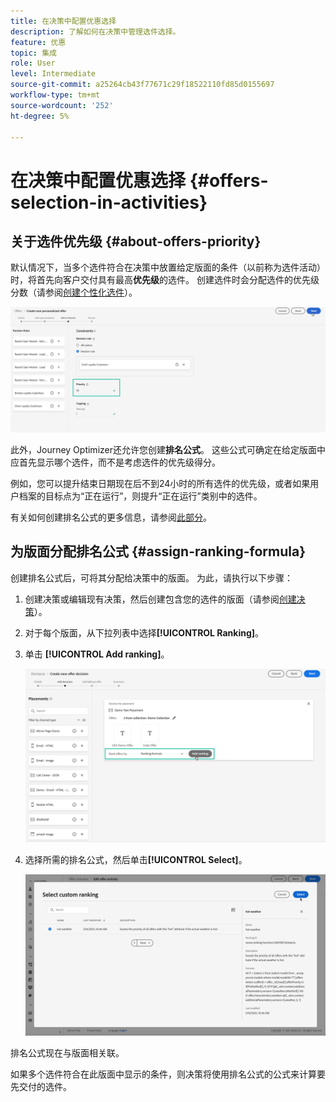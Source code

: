 ```yaml
---
title: 在决策中配置优惠选择
description: 了解如何在决策中管理选件选择。
feature: 优惠
topic: 集成
role: User
level: Intermediate
source-git-commit: a25264cb43f77671c29f18522110fd85d0155697
workflow-type: tm+mt
source-wordcount: '252'
ht-degree: 5%

---
```


# 在决策中配置优惠选择 {#offers-selection-in-activities}

## 关于选件优先级 {#about-offers-priority}

默认情况下，当多个选件符合在决策中放置给定版面的条件（以前称为选件活动）时，将首先向客户交付具有最高&#x200B;**优先级**&#x200B;的选件。 创建选件时会分配选件的优先级分数（请参阅[创建个性化选件](../offer-library/creating-personalized-offers.md)）。

![](../../assets/offer-priority.png)

此外，Journey Optimizer还允许您创建&#x200B;**排名公式**。 这些公式可确定在给定版面中应首先显示哪个选件，而不是考虑选件的优先级得分。

例如，您可以提升结束日期现在后不到24小时的所有选件的优先级，或者如果用户档案的目标点为“正在运行”，则提升“正在运行”类别中的选件。

有关如何创建排名公式的更多信息，请参阅[此部分](../offer-library/create-ranking-formulas.md)。

## 为版面分配排名公式 {#assign-ranking-formula}

创建排名公式后，可将其分配给决策中的版面。 为此，请执行以下步骤：

1. 创建决策或编辑现有决策，然后创建包含您的选件的版面（请参阅[创建决策](../offer-activities/create-offer-activities.md)）。

1. 对于每个版面，从下拉列表中选择&#x200B;**[!UICONTROL Ranking]**。

1. 单击 **[!UICONTROL Add ranking]**。

   ![](../../assets/offer-activity-ranking.png)

1. 选择所需的排名公式，然后单击&#x200B;**[!UICONTROL Select]**。

   ![](../../assets/ranking-selection.png)

排名公式现在与版面相关联。

如果多个选件符合在此版面中显示的条件，则决策将使用排名公式的公式来计算要先交付的选件。
